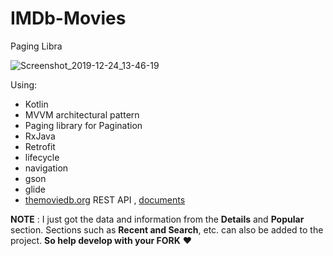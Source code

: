 # IMDb-Movies
 Paging Libra
 
 
 ![Screenshot_2019-12-24_13-46-19](https://user-images.githubusercontent.com/26750131/71408516-c952a880-2653-11ea-9c4f-f698d91a9001.png)



Using:
- Kotlin
- MVVM architectural pattern
- Paging library for Pagination
- RxJava
- Retrofit
- lifecycle
- navigation
- gson
- glide
- [themoviedb.org](https://www.themoviedb.org/) REST API , [documents](https://www.themoviedb.org/documentation/api)

**NOTE** : I just got the data and information from the **Details** and **Popular** section. Sections such as **Recent and Search**, etc. can also be added to the project. **So help develop with your FORK** :heart: 




